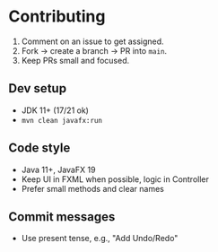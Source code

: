 # Contributing

1. Comment on an issue to get assigned.
2. Fork → create a branch → PR into `main`.
3. Keep PRs small and focused.

## Dev setup
- JDK 11+ (17/21 ok)
- `mvn clean javafx:run`

## Code style
- Java 11+, JavaFX 19
- Keep UI in FXML when possible, logic in Controller
- Prefer small methods and clear names

## Commit messages
- Use present tense, e.g., "Add Undo/Redo"
